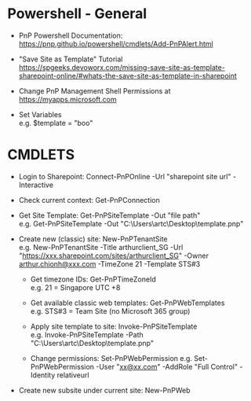 <h1>Powershell - General</h1>

- PnP Powershell Documentation: https://pnp.github.io/powershell/cmdlets/Add-PnPAlert.html

- "Save Site as Template" Tutorial https://spgeeks.devoworx.com/missing-save-site-as-template-sharepoint-online/#whats-the-save-site-as-template-in-sharepoint

- Change PnP Management Shell Permissions at https://myapps.microsoft.com

- Set Variables  
e.g. $template = "boo"


<h1>CMDLETS</h1>

- Login to Sharepoint: Connect-PnPOnline -Url "sharepoint site url" -Interactive

- Check current context: Get-PnPConnection

- Get Site Template: Get-PnPSiteTemplate -Out "file path"  
e.g. Get-PnPSiteTemplate -Out "C:\Users\artc\Desktop\template.pnp"

- Create new (classic) site: New-PnPTenantSite  
e.g. New-PnPTenantSite -Title arthurclient_SG -Url "https://xxx.sharepoint.com/sites/arthurclient_SG" -Owner arthur.chionh@xxx.com -TimeZone 21 -Template STS#3

  - Get timezone IDs: Get-PnPTimeZoneId  
  e.g. 21 = Singapore UTC +8

  - Get available classic web templates: Get-PnPWebTemplates  
  e.g. STS#3 = Team Site (no Microsoft 365 group)
  
  - Apply site template to site: Invoke-PnPSiteTemplate  
  e.g. Invoke-PnPSiteTemplate -Path "C:\Users\artc\Desktop\template.pnp"
  
  - Change permissions: Set-PnPWebPermission
  e.g. Set-PnPWebPermission -User "xx@xx.com" -AddRole "Full Control" -Identity relativeurl
  
- Create new subsite under current site: New-PnPWeb
